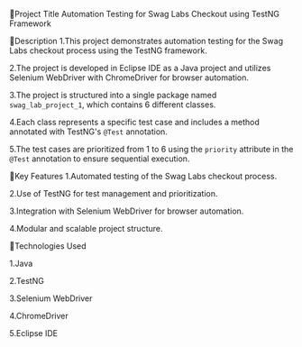 Project Title
Automation Testing for Swag Labs Checkout using
TestNG Framework

Description
1.This project demonstrates automation testing
for the Swag Labs checkout process using the
TestNG framework.

2.The project is developed in Eclipse IDE as a
Java project and utilizes Selenium WebDriver
with ChromeDriver for browser automation.

3.The project is structured into a single package
named `swag_lab_project_1`, which contains
6 different classes.

4.Each class represents a specific test case and
includes a method annotated with TestNG's
`@Test` annotation.

5.The test cases are prioritized from 1 to 6 using
the `priority` attribute in the `@Test`
annotation to ensure sequential execution.

Key Features
1.Automated testing of the Swag Labs checkout
process.

2.Use of TestNG for test management and
prioritization.

3.Integration with Selenium WebDriver for
browser automation.

4.Modular and scalable project structure.

Technologies Used

1.Java

2.TestNG

3.Selenium WebDriver

4.ChromeDriver

5.Eclipse IDE 
